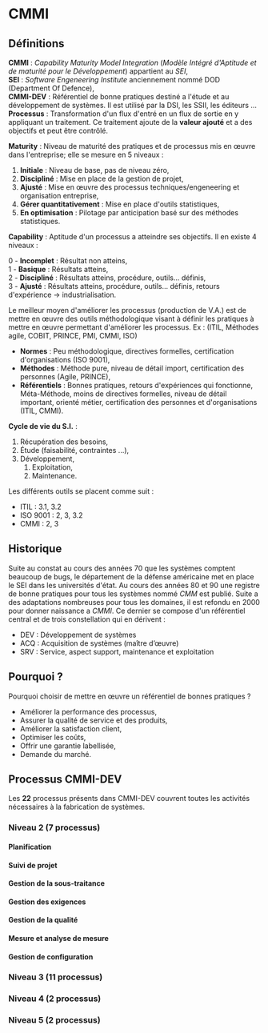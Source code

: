 # CMMI

## Définitions

__CMMI__ : _Capability Maturity Model Integration_ (_Modèle Intégré d'Aptitude et de maturité pour le Développement_) appartient au _SEI_,  
__SEI__ : _Software Engeneering Institute_ anciennement nommé DOD (Department Of Defence),  
__CMMI-DEV__ : Référentiel de bonne pratiques destiné a l'étude et au développement de systèmes. Il est utilisé par la DSI, les SSII, les éditeurs ...   
__Processus__ : Transformation d'un flux d'entré en un flux de sortie en y appliquant un traitement. Ce traitement ajoute de la __valeur ajouté__ et a des objectifs et peut être contrôlé.

__Maturity__ : Niveau de maturité des pratiques et de processus mis en œuvre dans l'entreprise; elle se mesure en 5 niveaux : 

 1. __Initiale__ : Niveau de base, pas de niveau zéro,
 2. __Discipliné__ : Mise en place de la gestion de projet,
 3. __Ajusté__ : Mise en œuvre des processus techniques/engeneering et organisation entreprise,
 4. __Gérer quantitativement__ : Mise en place d'outils statistiques,
 5. __En optimisation__ : Pilotage par anticipation basé sur des méthodes statistiques.

__Capability__ : Aptitude d'un processus a atteindre ses objectifs. Il en existe 4 niveaux : 

 0 - __Incomplet__ : Résultat non atteins,  
 1 - __Basique__ : Résultats atteins,  
 2 - __Discipliné__ : Résultats atteins, procédure, outils... définis,  
 3 - __Ajusté__ : Résultats atteins, procédure, outils... définis, retours d'expérience -> industrialisation.

Le meilleur moyen d'améliorer les processus (production de V.A.) est de mettre en œuvre des outils méthodologique visant à définir les pratiques à mettre en œuvre permettant d'améliorer les processus. Ex : (ITIL, Méthodes agile, COBIT, PRINCE, PMI, CMMI, ISO)

 - __Normes__ : Peu méthodologique, directives formelles, certification d'organisations (ISO 9001),
 - __Méthodes__ : Méthode pure, niveau de détail import, certification des personnes (Agile, PRINCE),
 - __Référentiels__ : Bonnes pratiques, retours d'expériences qui fonctionne, Méta-Méthode, moins de directives formelles, niveau de détail important, orienté métier, certification des personnes et d'organisations (ITIL, CMMI).

__Cycle de vie du S.I.__ :
 
 1. Récupération des besoins,
 2. Étude (faisabilité, contraintes ...),
 3. Développement,
	1. Exploitation,
	2. Maintenance.

Les différents outils se placent comme suit : 

 - ITIL : 3.1, 3.2
 - ISO 9001 : 2, 3, 3.2
 - CMMI : 2, 3

## Historique

Suite au constat au cours des années 70 que les systèmes comptent beaucoup de bugs, le département de la défense américaine met en place le SEI dans les universités d'état. Au cours des années 80 et 90 une registre de bonne pratiques pour tous les systèmes nommé _CMM_ est publié. Suite a des adaptations nombreuses pour tous les domaines, il est refondu en 2000 pour donner naissance a _CMMI_. Ce dernier se compose d'un référentiel central et de trois constellation qui en dérivent : 

 - DEV : Développement de systèmes
 - ACQ : Acquisition de systèmes (maître d’œuvre)
 - SRV : Service, aspect support, maintenance et exploitation

## Pourquoi ?

Pourquoi choisir de mettre en œuvre un référentiel de bonnes pratiques ?

 - Améliorer la performance des processus,
 - Assurer la qualité de service et des produits,
 - Améliorer la satisfaction client,
 - Optimiser les coûts,
 - Offrir une garantie labellisée,
 - Demande du marché.

## Processus CMMI-DEV

Les __22__ processus présents dans CMMI-DEV couvrent toutes les activités nécessaires à la fabrication de systèmes.

### Niveau 2 (7 processus)

#### Planification

#### Suivi de projet

#### Gestion de la sous-traitance

#### Gestion des exigences

#### Gestion de la qualité

#### Mesure et analyse de mesure

#### Gestion de configuration

### Niveau 3 (11 processus)

### Niveau 4 (2 processus)

### Niveau 5 (2 processus)